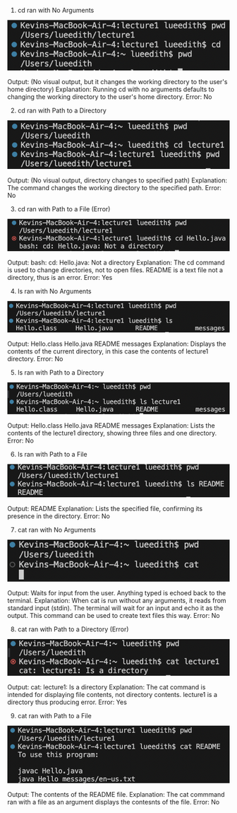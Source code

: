 1. cd ran with No Arguments

  ![Image](1.png)
  
  Output: (No visual output, but it changes the working directory to the user's home directory)
  Explanation: Running cd with no arguments defaults to changing the working directory to the user's home directory.
  Error: No

2. cd ran with Path to a Directory

  ![Image](2.png)
  
  Output: (No visual output, directory changes to specified path)
  Explanation: The command changes the working directory to the specified path.
  Error: No
  
3. cd ran with Path to a File (Error)

  ![Image](3.png)
  
  Output: bash: cd: Hello.java: Not a directory
  Explanation: The cd command is used to change directories, not to open files. README is a text file not a directory, thus is an error.
  Error: Yes
  
4. ls ran with No Arguments

  ![Image](4.png)
  
  Output: Hello.class Hello.java README messages
  Explanation: Displays the contents of the current directory, in this case the contents of lecture1 directory.
  Error: No

5. ls ran with Path to a Directory

  ![Image](5.png)
  
  Output: Hello.class Hello.java README messages
  Explanation: Lists the contents of the lecture1 directory, showing three files and one directory.
  Error: No

6. ls ran with Path to a File

  ![Image](6.png)
  
  Output: README
  Explanation: Lists the specified file, confirming its presence in the directory.
  Error: No

7. cat ran with No Arguments

  ![Image](7.png)
  
  Output: Waits for input from the user. Anything typed is echoed back to the terminal.
  Explanation: When cat is run without any arguments, it reads from standard input (stdin). The terminal will wait for an input and echo it as the output. This command can be used to create text files this way.
  Error: No

8. cat ran with Path to a Directory (Error)

  ![Image](8.png)
  
  Output: cat: lecture1: Is a directory
  Explanation: The cat command is intended for displaying file contents, not directory contents. lecture1 is a directory thus producing error.
  Error: Yes

9. cat ran with Path to a File

  ![Image](9.png)
  
  Output: The contents of the README file.
  Explanation: The cat commmand ran with a file as an argument displays the contesnts of the file.
  Error: No
